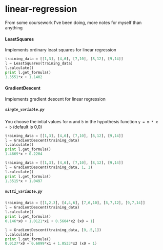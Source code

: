 # linear-regression

From some coursework I've been doing, more notes for myself than anything

#### LeastSquares

Implements ordinary least squares for linear regression

```python
training_data = [[1,3], [4,6], [7,10], [8,12], [9,14]]
l = LeastSquares(training_data)
l.calculate()
print l.get_formula()
1.3551*x + 1.1402
```

#### GradientDescent

Implements gradient descent for linear regression

##### `single_variable.py`

You choose the intial values for `m` and `b` in the hypothesis function `y = m * x + b` (default is 0,0)

```python
training_data = [[1,3], [4,6], [7,10], [8,12], [9,14]]
l = GradientDescent(training_data)
l.calculate()
print l.get_formula()
1.4669*x + 0.2204

training_data = [[1,3], [4,6], [7,10], [8,12], [9,14]]
l = GradientDescent(training_data, 1, 1)
l.calculate()
print l.get_formula()
1.3515*x + 1.0497
```

##### `multi_variable.py`

```python
training_data = [[1,2,3], [4,4,6], [7,6,10], [8,7,12], [9,7,14]]
l = GradientDescent(training_data)
l.calculate()
print l.get_formula()
0.146*x0 + 1.0121*x1 + 0.5604*x2 (x0 = 1)

l = GradientDescent(training_data, [0,.5,1])
l.calculate()
print l.get_formula()
0.0127*x0 + 0.6099*x1 + 1.0533*x2 (x0 = 1)
```
